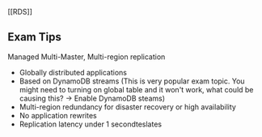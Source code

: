 [[RDS]]
## Exam Tips

Managed Multi-Master, Multi-region replication
- Globally distributed applications
- Based on DynamoDB streams (This is very popular exam topic. You might need to turning on global table and it won't work, what could be causing this? -> Enable DynamoDB steams)
- Multi-region redundancy for disaster recovery or high availability
- No application rewrites
- Replication latency under 1 secondteslates